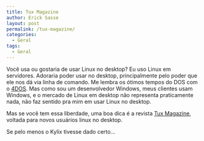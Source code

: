 ```yaml
---
title: Tux Magazine
author: Erick Sasse
layout: post
permalink: /tux-magazine/
categories:
  - Geral
tags:
  - Geral
---
```

Voc&ecirc; usa ou gostaria de usar Linux no desktop? Eu uso Linux em servidores. Adoraria poder usar no desktop, principalmente pelo poder que ele nos d&aacute; via linha de comando. Me lembra os &oacute;timos tempos do DOS com o [4DOS][1]. Mas como sou um desenvolvedor Windows, meus clientes usam Windows, e o mercado de Linux em desktop n&atilde;o representa praticamente nada, n&atilde;o faz sentido pra mim em usar Linux no desktop.

Mas se voc&ecirc; tem essa liberdade, uma boa dica &eacute; a revista [Tux Magazine][2], voltada para novos usu&aacute;rios linux no desktop.

Se pelo menos o Kylix tivesse dado certo&#8230;

 [1]: http://www.jpsoft.com/4dosdes.htm
 [2]: http://www.tuxmagazine.com/